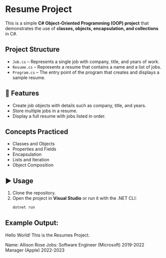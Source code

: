 # Resume Project

This is a simple **C# Object-Oriented Programming (OOP) project** that demonstrates the use of **classes, objects, encapsulation, and collections** in C#.

##  Project Structure
- `Job.cs` – Represents a single job with company, title, and years of work.
- `Resume.cs` – Represents a resume that contains a name and a list of jobs.
- `Program.cs` – The entry point of the program that creates and displays a sample resume.

## 🚀 Features
- Create job objects with details such as company, title, and years.
- Store multiple jobs in a resume.
- Display a full resume with jobs listed in order.

## Concepts Practiced
- Classes and Objects
- Properties and Fields
- Encapsulation
- Lists and Iteration
- Object Composition

## ▶️ Usage
1. Clone the repository.
2. Open the project in **Visual Studio** or run it with the .NET CLI:
   ```bash
   dotnet run

## Example Output:
Hello World! This is the Resumes Project.

Name: Allison Rose
Jobs:
Software Engineer (Microsoft) 2019-2022
Manager (Apple) 2022-2023

